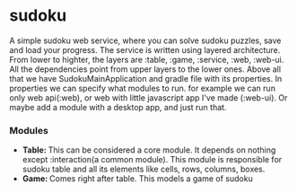 # sudoku
A simple sudoku web service, where you can solve sudoku puzzles, save and load your progress.
The service is written using layered architecture. From lower to highter, the layers are :table, :game, :service, :web, :web-ui. All the dependencies point from upper layers to the lower ones.
Above all that we have SudokuMainApplication and gradle file with its properties. In properties we can specify what modules to run. for example we can run only web api(:web),
or web with little javascript app I've made (:web-ui). Or maybe add a module with a desktop app, and just run that.

<h3>Modules</h3>
<ul>

<li><b>Table: </b>This can be considered a core module. It depends on nothing except :interaction(a common module). This module is responsible for sudoku table and all its elements
like cells, rows, columns, boxes.</li>
<li><b>Game: </b>Comes right after table. This models a game of sudoku</li>

</ul>
